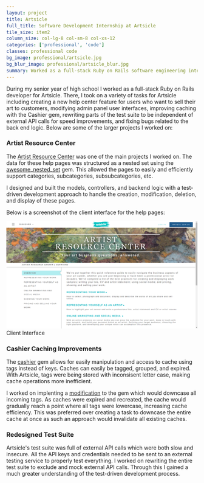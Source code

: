 ```yaml
---
layout: project
title: Artsicle
full_title: Software Development Internship at Artsicle
tile_size: item2
column_size: col-lg-8 col-sm-8 col-xs-12
categories: ['professional', 'code']
classes: professional code
bg_image: professional/artsicle.jpg
bg_blur_image: professional/artsicle_blur.jpg
summary: Worked as a full-stack Ruby on Rails software engineering intern at <a href="//artsicle.com">Artsicle</a>.
---
```


<p>During my senior year of high school I worked as a full-stack Ruby on Rails developer for Artsicle. There, I took on a variety of tasks for Artsicle including creating a new help center feature for users who want to sell their art to customers, modifying admin panel user interfaces, improving caching with the Cashier gem, rewriting parts of the test suite to be independent of external API calls for speed improvements, and fixing bugs related to the back end logic. Below are some of the larger projects I worked on:</p>

<h3>Artist Resource Center</h3>
<p>The <a href="//www.artsicle.com/artist/resource-center">Artist Resource Center</a> was one of the main projects I worked on. The data for these help pages was structured as a nested set using the <a href="//github.com/collectiveidea/awesome_nested_set">awesome_nested_set</a> gem. This allowed the pages to easily and efficiently support categories, subcategories, subsubcategories, etc.</p>
<p>I designed and built the models, controllers, and backend logic with a test-driven development approach to handle the creation, modification, deletion, and display of these pages.</p>
<p>Below is a screenshot of the client interface for the help pages:</p>
<div class="row">
  <div class="col-sm-8 col-sm-offset-2 col-xs-12">
    <a href="/img/artsicle/artist-resource-center.png"><img src="/img/artsicle/artist-resource-center.png"/></a>
    <div class="caption">Client Interface</div>
  </div>
</div>

<h3>Cashier Caching Improvements</h3>
<p>The <a href="//github.com/ahawkins/cashier">cashier</a> gem allows for easily manipulation and access to cache using tags instead of keys. Caches can easily be tagged, grouped, and expired. With Artsicle, tags were being stored with inconsisent letter case, making cache operations more inefficient.</p>

<p>I worked on implenting a <a href="//github.com/austinEng/cashier/commit/cbb23a8e5795eba8464d5820532c7711f6252fed">modification</a> to the gem which would downcase all incoming tags. As caches were expired and recreated, the cache would gradually reach a point where all tags were lowercase, increasing cache efficiency. This was preferred over creating a task to downcase the entire cache at once as such an approach would invalidate all existing caches.</p>

<h3>Redesigned Test Suite</h3>
<p>Artsicle's test suite was full of external API calls which were both slow and insecure. All the API keys and credentials needed to be sent to an external testing service to properly test everything. I worked on rewriting the entire test suite to exclude and mock external API calls. Through this I gained a much greater understanding of the test-driven development process.</p>